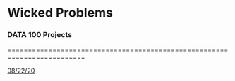 # Wicked Problems

### DATA 100 Projects
=========================================================================

[08/22/20](08_22_20.md) 
